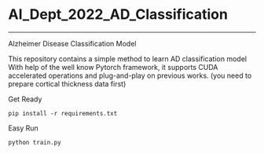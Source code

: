# AI_Dept_2022_AD_Classification

---
Alzheimer Disease Classification Model

This repository contains a simple method to learn AD classification model
With help of the well know Pytorch framework, it supports CUDA accelerated operations and plug-and-play on previous works.
(you need to prepare cortical thickness data first)


Get Ready
```
pip install -r requirements.txt
```

Easy Run
```
python train.py
```
